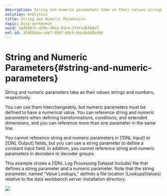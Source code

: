 ```yaml
---
description: String and numeric parameters take as their values strings and numbers, respectively.
solution: Analytics
title: String and Numeric Parameters
topic: Data workbench
uuid: 2840967e-dd9e-40b2-91e4-3fdfa38f88e7
exl-id: 37d004da-cde7-4b67-b0cb-0acbb6d8ad68
---
```

# String and Numeric Parameters{#string-and-numeric-parameters}

String and numeric parameters take as their values strings and numbers, respectively.

You can use them interchangeably, but numeric parameters must be defined to have a numerical value. You can reference string and numeric parameters when defining transformations, conditions, and extended dimensions, and you can reference more than one parameter in the same line.

You cannot reference string and numeric parameters in [!DNL Input] or [!DNL Output] fields, but you can use a string parameter to define a constant input field. In addition, you cannot reference string and numeric parameters in decoders or decoder groups.

This example shows a [!DNL Log Processing Dataset Include] file that defines a string parameter and a numeric parameter. Note that the string parameter, named "Value Lookups," defines a file location (Lookups\Values) relative to the data workbench server installation directory.

![](assets/cfg_Parameters_StringNumeric.png)
